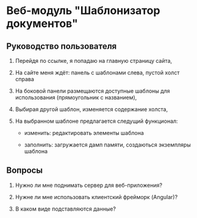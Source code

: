 # Веб-модуль "Шаблонизатор документов"

## Руководство пользователя

1. Перейдя по ссылке, я попадаю на главную страницу сайта,

2. На сайте меня ждёт: панель с шаблонами слева, пустой холст справа

3. На боковой панели размещаются доступные шаблоны для использования (прямоугольник с названием),

4. Выбирая другой шаблон, изменяется содержание холста,

5. На выбранном шаблоне предлагается следущий функционал:

    * изменить: редактировать элементы шаблона

    * заполнить: загружается дамп памяти, создаються экземпляры шаблона

## Вопросы

1. Нужно ли мне поднимать сервер для веб-приложения?

2. Нужне ли мне использовать клиентский фрейморк (Angular)?

3. В каком виде подставляются данные?
